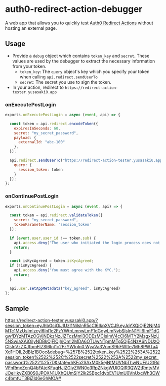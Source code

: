 # auth0-redirect-action-debugger

A web app that allows you to quickly test [Auth0 Redirect Actions](https://auth0.com/docs/customize/actions/flows-and-triggers/login-flow/redirect-with-actions) without hosting an external page.

## Usage

- Provide a `debug` object which contains `token_key` and `secret`. These values are used by the debugger to extract the necessary information from your token.
  - `token_key`: The `query` object's key which you specify your token when calling `api.redirect.sendUserTo`
  - `secret`: The secret you use to sign the token.
- In your action, redirect to `https://redirect-action-tester.yusasaki0.app`

### onExecutePostLogin

```javascript
exports.onExecutePostLogin = async (event, api) => {

  const token = api.redirect.encodeToken({
    expiresInSeconds: 60,
    secret: "my_secret_password",
    payload: {
      externalId: "abc-100"
    },
  });

  api.redirect.sendUserTo("https://redirect-action-tester.yusasaki0.app", {
    query: {
      session_token: token
    }
  });
};
```

### onContinuePostLogin

```javascript
exports.onContinuePostLogin = async (event, api) => {

  const token = api.redirect.validateToken({
    secret: "my_secret_password",
    tokenParameterName: 'session_token'
  });

  if (event.user.user_id !== token.sub) {
    api.access.deny("The user who initiated the login process does not match with the one who resumed it.");
    return;
  }

  const isKycAgreed = token.isKycAgreed;
  if (!isKycAgreed) {
    api.access.deny("You must agree with the KYC.");
    return;
  }

  api.user.setAppMetadata("key_agreed", isKycAgreed)
};
```

## Sample

https://redirect-action-tester.yusasaki0.app/?session_token=eyJhbGciOiJIUzI1NiIsInR5cCI6IkpXVCJ9.eyJpYXQiOjE2NjM4MTc1MzUsImlzcyI6Inl1c2FzYWtpLmpwLmF1dGgwLmNvbSIsInN1YiI6ImF1dGgwfDYzMTAzOGVjNDkzNzJiZTczMmI3ODEzMCIsImV4cCI6MTY2MzgxNzU5NSwiaXAiOiIyNDBkOjFlOjhjOmI2MDA6OTUwNTpmMTg5OjE4NzA6NDUzOCIsInVzZXJfbmFtZSI6Inl1c2FzYWtpIn0.WyaVa3VnmS9hFWfte7Mh8PWTa4Xd1HOIL2dBIz1BOoc&debug=%257B%2522token_key%2522%253A%2522session_token%2522%252C%2522secret%2522%253A%2522my_secret_password%2522%257D&state=hKFo2SAxM0k5ejNtMUVNbThwNUFiUGtRdVFnRmxZcnQ4bFAtcKFuqHJlZGlyZWN0o3RpZNkgWUlOQlR3QWZtRmtvMVJOeHkyZXB0S0JPOXN1UXhQUmSjY2lk2SBpc1dybEV1UmU0VnUxcWh3OWc4bmtUT3BjZld6eGhMOA#